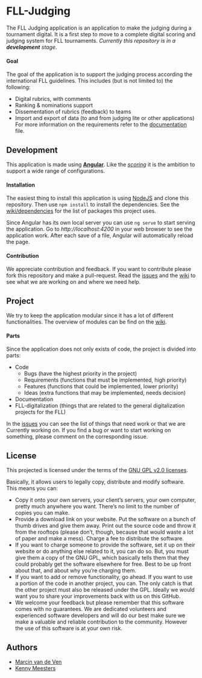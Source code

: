 # FLL-Judging
The FLL Judging application is an application to make the judging during a tournament digital. It is a first step to move to a complete digital scoring and judging system for FLL tournaments. *Currently this repository is in a __development__ stage*.

#### Goal
The goal of the application is to support the judging process according the international FLL guidelines. This includes (but is not limited to) the following:
- Digital rubrics, with comments
- Ranking & nominations support
- Dissementation of rubrics (feedback) to teams
- Import and export of data (to and from judging lite or other applications)
For more information on the requirements refer to the [documentation](/description.md) file.

## Development
This application is made using [**Angular**](https://angular.io). Like the [*scoring*](https://github.com/firstlegoleague/fllscoring) it is the ambition to support a wide range of configurations.

#### Installation
The easiest thing to install this application is using [NodeJS](https://nodejs.org) and clone this repository. Then use `npm install` to install the dependencies. See the [wiki/dependencies](https://github.com/firstlegoleague/flljudging/wiki) for the list of packages this project uses.

Since Angular has its own local server you can use `ng serve` to start serving the application. Go to *http://localhost:4200* in your web browser to see the application work. After each save of a file, Angular will automatically reload the page.

#### Contribution
We appreciate contribution and feedback. If you want to contribute please fork this repository and make a pull-request. Read the [issues](https://github.com/firstlegoleague/flljudging/issues) and the [wiki](https://github.com/firstlegoleague/flljudging/wiki) to see what we are working on and where we need help.

## Project
We try to keep the application modular since it has a lot of different functionalities. The overview of modules can be find on the [wiki](https://github.com/firstlegoleague/flljudging/wiki).

#### Parts
Since the application does not only exists of code, the project is divided into parts:

- Code
  - Bugs (have the highest priority in the project)
  - Requirements (functions that must be implemented, high priority)
  - Features (functions that could be implemented, lower priority)
  - Ideas (extra functions that may be implemented, needs decision)
- Documentation
- FLL-digitalization (things that are related to the general digitalization projects for the FLL)

In the [issues](https://github.com/firstlegoleague/flljudging/issues) you can see the list of things that need work or that we are Currently working on. If you find a bug or want to start working on something, please comment on the corresponding issue.

## License
This projected is licensed under the terms of the [GNU GPL v2.0 licenses](/LICENSE).

Basically, it allows users to legally copy, distribute and modify software. This means you can:

- Copy it onto your own servers, your client’s servers, your own computer, pretty much anywhere you want. There’s no limit to the number of copies you can make.
- Provide a download link on your website. Put the software on a bunch of thumb drives and give them away. Print out the source code and throw it from the rooftops (please don’t, though, because that would waste a lot of paper and make a mess). Charge a fee to distribute the software.
- If you want to charge someone to provide the software, set it up on their website or do anything else related to it, you can do so. But, you must give them a copy of the GNU GPL, which basically tells them that they could probably get the software elsewhere for free. Best to be up front about that, and about why you’re charging them.
- If you want to add or remove functionality, go ahead. If you want to use a portion of the code in another project, you can. The only catch is that the other project must also be released under the GPL. Ideally we would want you to share your improvements back with us on this GitHub.
- We welcome your feedback but please remember that this software comes with no guarantees. We are dedicated volunteers and experienced software developers and will do our best make sure we make a valuable and reliable contribution to the community. However the use of this software is at your own risk.

## Authors
- [Marcin van de Ven](https://github.com/marzman95)
- [Kenny Meesters](https://github.com/kmeesters)
